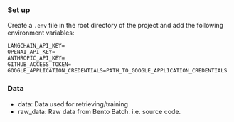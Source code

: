 ### Set up

Create a `.env` file in the root directory of the project and add the following environment variables:

```plaintext
LANGCHAIN_API_KEY=
OPENAI_API_KEY=
ANTHROPIC_API_KEY=
GITHUB_ACCESS_TOKEN=
GOOGLE_APPLICATION_CREDENTIALS=PATH_TO_GOOGLE_APPLICATION_CREDENTIALS
```

### Data

- data: Data used for retrieving/training
- raw_data: Raw data from Bento Batch. i.e. source code.
